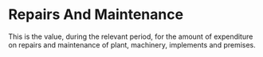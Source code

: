 # Repairs And Maintenance
This is the value, during the relevant period, for the amount of expenditure on repairs and maintenance of plant, machinery, implements and premises.